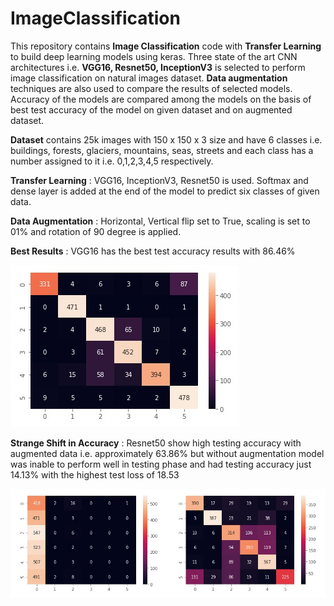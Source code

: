 # ImageClassification
This repository contains **Image Classification** code with **Transfer Learning** to build deep learning models using keras. Three state of the art CNN architectures i.e. **VGG16, Resnet50, InceptionV3** is selected to perform image classification on natural images dataset. **Data augmentation** techniques are also used to compare the results of selected models. Accuracy of the models are compared among the models on the basis of best test accuracy of the model on given dataset and on augmented dataset.

**Dataset** contains 25k images with 150 x 150 x 3 size and have 6 classes i.e. buildings, forests, glaciers, mountains, seas, streets and each class has a number assigned to it i.e. 0,1,2,3,4,5 respectively.

**Transfer Learning** : VGG16, InceptionV3, Resnet50 is used. Softmax and dense layer is added at the end of the model to predict six classes of given data.

**Data Augmentation** : Horizontal, Vertical flip set to True, scaling is set to 01% and rotation of 90 degree is applied.

**Best Results** : VGG16 has the best test accuracy results with 86.46%

![Screenshot](https://github.com/Hamna-Kaleem/ImageClassification/blob/main/vgg16.jpeg?raw=true)

**Strange Shift in Accuracy** : Resnet50 show high testing accuracy with augmented data i.e. approximately 63.86% but without augmentation model was inable to perform well in testing phase and had testing accuracy just 14.13% with the highest test loss of 18.53

![Image](https://github.com/Hamna-Kaleem/ImageClassification/blob/main/resnet50.png?raw=true)

